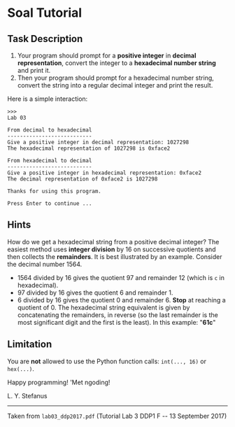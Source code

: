 # Soal Tutorial

## Task Description

1. Your program should prompt for a **positive integer** in **decimal 
   representation**, convert the integer to a **hexadecimal number string** and
   print it.
2. Then your program should prompt for a hexadecimal number string, convert the
   string into a regular decimal integer and print the result.

Here is a simple interaction:
```
>>>
Lab 03

From decimal to hexadecimal
---------------------------
Give a positive integer in decimal representation: 1027298
The hexadecimal representation of 1027298 is 0xface2

From hexadecimal to decimal
---------------------------
Give a positive integer in hexadecimal representation: 0xface2
The decimal representation of 0xface2 is 1027298

Thanks for using this program.

Press Enter to continue ...
```

## Hints
How do we get a hexadecimal string from a positive decimal integer? The
easiest method uses **integer division** by 16 on successive quotients and
then collects the **remainders**. It is best illustrated by an example.
Consider the decimal number 1564.
*  1564 divided by 16 gives the quotient 97 and remainder 12 (which is `c` in
   hexadecimal).
*  97 divided by 16 gives the quotient 6 and remainder 1.
*  6 divided by 16 gives the quotient 0 and remainder 6.
**Stop** at reaching a quotient of 0. The hexadecimal string equivalent is
given by concatenating the remainders, in reverse (so the last remainder is
the most significant digit and the first is the least).
In this example: "**61c**"

## Limitation
You are **not** allowed to use the Python function calls: `int(..., 16)` or
`hex(...)`.

Happy programming! 'Met ngoding!

L. Y. Stefanus

---

Taken from `lab03_ddp2017.pdf` (Tutorial Lab 3 DDP1 F -- 13 September 2017)
